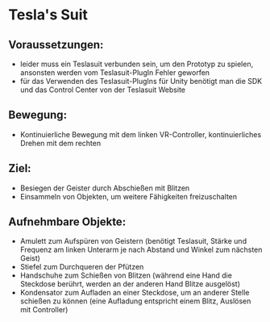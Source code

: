 # Tesla's Suit

## Voraussetzungen:

- leider muss ein Teslasuit verbunden sein, um den Prototyp zu spielen, ansonsten werden vom Teslasuit-PlugIn Fehler geworfen
- für das Verwenden des Teslasuit-PlugIns für Unity benötigt man die SDK und das Control Center von der Teslasuit Website

## Bewegung:
- Kontinuierliche Bewegung mit dem linken VR-Controller, kontinuierliches Drehen mit dem rechten

## Ziel:
- Besiegen der Geister durch Abschießen mit Blitzen
- Einsammeln von Objekten, um weitere Fähigkeiten freizuschalten
 
## Aufnehmbare Objekte:
- Amulett zum Aufspüren von Geistern (benötigt Teslasuit, Stärke und Frequenz am linken Unterarm je nach Abstand und Winkel zum nächsten Geist)
- Stiefel zum Durchqueren der Pfützen
- Handschuhe zum Schießen von Blitzen (während eine Hand die Steckdose berührt, werden an der anderen Hand Blitze ausgelöst)
- Kondensator zum Aufladen an einer Steckdose, um an anderer Stelle schießen zu können (eine Aufladung entspricht einem Blitz, Auslösen mit Controller)
